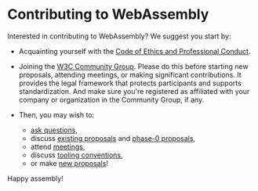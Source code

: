# Contributing to WebAssembly

Interested in contributing to WebAssembly? We suggest you start by:

* Acquainting yourself with the
   [Code of Ethics and Professional Conduct](CodeOfConduct.md).

* Joining the
[W3C Community Group]. Please do this before starting new proposals,
attending meetings, or making significant contributions. It provides the legal
framework that protects participants and supports standardization. And make
sure you're registered as affiliated with your company or organization in the
Community Group, if any.

* Then, you may wish to:
  - [ask questions],
  - discuss [existing proposals] and [phase-0 proposals],
  - attend [meetings],
  - discuss [tooling conventions],
  - or make [new proposals]!

Happy assembly!

[W3C Community Group]: https://www.w3.org/community/webassembly/
[Code of Ethics and Professional Conduct]: CODE_OF_CONDUCT.md
[meetings]: https://github.com/WebAssembly/meetings
[existing proposals]: https://github.com/WebAssembly/proposals
[phase-0 proposals]: https://github.com/WebAssembly/design/issues
[ask questions]: https://github.com/WebAssembly/design/discussions
[new proposals]: https://github.com/WebAssembly/meetings/blob/main/process/proposal.md
[tooling conventions]: https://github.com/WebAssembly/tool-conventions

